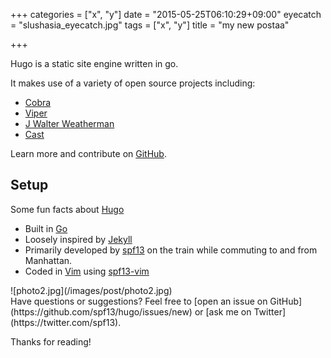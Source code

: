 +++
categories = ["x", "y"]
date = "2015-05-25T06:10:29+09:00"
eyecatch = "slushasia_eyecatch.jpg"
tags = ["x", "y"]
title = "my new postaa"

+++


Hugo is a static site engine written in go.


It makes use of a variety of open source projects including:

* [Cobra](http://github.com/spf13/cobra)
* [Viper](http://github.com/spf13/viper)
* [J Walter Weatherman](http://github.com/spf13/jWalterWeatherman)
* [Cast](http://github.com/spf13/cast)

Learn more and contribute on [GitHub](https://github.com/spf13).

## Setup

Some fun facts about [Hugo](http://hugo.spf13.com)

* Built in [Go](http://golang.org)
* Loosely inspired by [Jekyll](http://jekyllrb.com)
* Primarily developed by [spf13](http://spf13.com) on the train while commuting to and from Manhattan.
* Coded in [Vim](http://vim.org) using [spf13-vim](http://vim.spf13.com) 

<div class="photoset-grid">
![photo2.jpg](/images/post/photo2.jpg)
</div>
Have questions or suggestions? Feel free to [open an issue on GitHub](https://github.com/spf13/hugo/issues/new) or [ask me on Twitter](https://twitter.com/spf13).

Thanks for reading!
